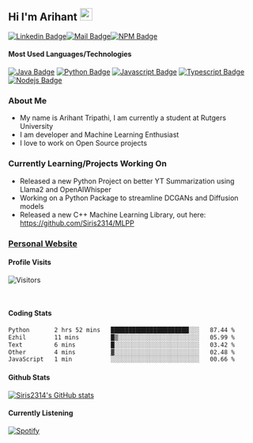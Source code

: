 ## Hi I'm Arihant <img src="https://user-images.githubusercontent.com/1303154/88677602-1635ba80-d120-11ea-84d8-d263ba5fc3c0.gif" width="25" height="25"/>

[![Linkedin Badge](https://img.shields.io/badge/-Arihant-0e76a8?style=flat&labelColor=0e76a8&logo=linkedin&logoColor=white)](https://www.linkedin.com/in/arihant-tripathi-2374b7191//)[![Mail Badge](https://img.shields.io/badge/-ArihantT-c0392b?style=flat&labelColor=c0392b&logo=gmail&logoColor=white)](mailto:tarihant2001@gmail.com)[![NPM Badge](https://img.shields.io/badge/-Ari.Dev-F90305?style=flat&labelColor=F90305&logo=npm&logoColor=red)](https://www.npmjs.com/~ari.dev)


#### Most Used Languages/Technologies


[![Java Badge](https://img.shields.io/badge/-Java-ffa500?style=for-the-badge&labelColor=red&logo=Java&logoColor=ffa500)](#) [![Python Badge](https://img.shields.io/badge/-Python-000000?style=for-the-badge&labelColor=blue&logo=python&logoColor=F0DB4F)](#) [![Javascript Badge](https://img.shields.io/badge/-Javascript-F0DB4F?style=for-the-badge&labelColor=black&logo=javascript&logoColor=F0DB4F)](#) [![Typescript Badge](https://img.shields.io/badge/-Typescript-007acc?style=for-the-badge&labelColor=black&logo=typescript&logoColor=007acc)](#) [![Nodejs Badge](https://img.shields.io/badge/-Nodejs-3C873A?style=for-the-badge&labelColor=black&logo=node.js&logoColor=3C873A)](#)



### About Me

  - My name is Arihant Tripathi, I am currently a student at Rutgers University
  - I am developer and Machine Learning Enthusiast
  - I love to work on Open Source projects 


### Currently Learning/Projects Working On 

   - Released a new Python Project on better YT Summarization using Llama2 and OpenAIWhisper
   - Working on a Python Package to streamline DCGANs and Diffusion models
   - Released a new C++ Machine Learning Library, out here: https://github.com/Siris2314/MLPP

### [Personal Website](https://siris2314.github.io/arihanttripathi.github.io/)

#### Profile Visits 

![Visitors](https://komarev.com/ghpvc/?username=Siris2314)


<br >


#### Coding Stats

<!--START_SECTION:waka-->

```txt
Python       2 hrs 52 mins   ██████████████████████░░░   87.44 %
Ezhil        11 mins         █▒░░░░░░░░░░░░░░░░░░░░░░░   05.99 %
Text         6 mins          █░░░░░░░░░░░░░░░░░░░░░░░░   03.42 %
Other        4 mins          ▓░░░░░░░░░░░░░░░░░░░░░░░░   02.48 %
JavaScript   1 min           ░░░░░░░░░░░░░░░░░░░░░░░░░   00.66 %
```

<!--END_SECTION:waka-->


#### Github Stats

[![Siris2314's GitHub stats](https://github-readme-stats.vercel.app/api?username=Siris2314&show_icons=true&theme=synthwave)](https://github.com/anuraghazra/github-readme-stats)





#### Currently Listening
[![Spotify](https://novatorem-peach-ten.vercel.app/api/spotify)](https://open.spotify.com/user/ArihantTripathi)


</details>


